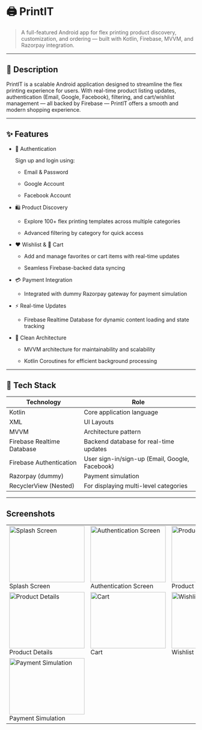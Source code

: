 # 🖨️ PrintIT

> A full-featured Android app for flex printing product discovery, customization, and ordering — built with Kotlin, Firebase, MVVM, and Razorpay integration.

---

## 📱 Description

PrintIT is a scalable Android application designed to streamline the flex printing experience for users. With real-time product listing updates, authentication (Email, Google, Facebook), filtering, and cart/wishlist management — all backed by Firebase — PrintIT offers a smooth and modern shopping experience.

---

## ✨ Features

- 🔐 Authentication  

  Sign up and login using:

  - Email & Password  

  - Google Account  

  - Facebook Account  

- 🛍️ Product Discovery  

  - Explore 100+ flex printing templates across multiple categories  

  - Advanced filtering by category for quick access  

- ❤️ Wishlist & 🛒 Cart  

  - Add and manage favorites or cart items with real-time updates  

  - Seamless Firebase-backed data syncing  

- 💳 Payment Integration  

  - Integrated with dummy Razorpay gateway for payment simulation  

- ⚡ Real-time Updates  

  - Firebase Realtime Database for dynamic content loading and state tracking  

- 🧠 Clean Architecture  

  - MVVM architecture for maintainability and scalability  

  - Kotlin Coroutines for efficient background processing  

---

## 🧪 Tech Stack

| Technology                     | Role |
|-------------------------------|------|
| Kotlin                        | Core application language |
| XML                           | UI Layouts |
| MVVM                          | Architecture pattern |
| Firebase Realtime Database    | Backend database for real-time updates |
| Firebase Authentication       | User sign-in/sign-up (Email, Google, Facebook) |
| Razorpay (dummy)              | Payment simulation |
| RecyclerView (Nested)         | For displaying multi-level categories |

---

## Screenshots

<table>
  <tr>
    <td><img src="https://github.com/user-attachments/assets/eaf815f6-d2fc-4f8a-a682-2887762b58d0" alt="Splash Screen" width="200" height="150" /><br/>Splash Screen</td>
    <td><img src="https://github.com/user-attachments/assets/159b5bd9-08e3-46b0-a779-3ac2c498a29d" alt="Authentication Screen" width="200" height="150" /><br/>Authentication Screen</td>
    <td><img src="https://github.com/user-attachments/assets/4bc276aa-028a-48c1-bcef-80c0ca11734d" alt="Product Listing" width="200" height="150" /><br/>Product Listing</td>
  </tr>
  <tr>
    <td><img src="https://github.com/user-attachments/assets/650719dd-1714-4a1e-ab59-1473835bdc06" alt="Product Details" width="200" height="150" /><br/>Product Details</td>
    <td><img src="https://github.com/user-attachments/assets/6ee91ce1-aef4-490b-8acf-72e9731bb275" alt="Cart" width="200" height="150" /><br/>Cart</td>
    <td><img src="https://github.com/user-attachments/assets/a73b63eb-bfe5-449f-aecd-24f2259f97cc" alt="Wishlist" width="200" height="150" /><br/>Wishlist</td>
  </tr>
  <tr>
    <td><img src="https://github.com/user-attachments/assets/360037d7-0a36-4ee9-b8b2-e650cf4eee9b" alt="Payment Simulation" width="200" height="150" /><br/>Payment Simulation</td>
  </tr>
</table>





